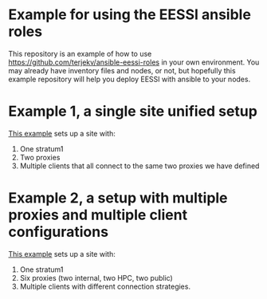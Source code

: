 # Example for using the EESSI ansible roles

This repository is an example of how to use https://github.com/terjekv/ansible-eessi-roles in your own environment. You may already have inventory files and nodes, or not, but hopefully this example repository will help you deploy EESSI with ansible to your nodes.

# Example 1, a single site unified setup

[This example](single-site/README.md) sets up a site with:

1. One stratum1
2. Two proxies
3. Multiple clients that all connect to the same two proxies we have defined
   
# Example 2, a setup with multiple proxies and multiple client configurations

[This example](multiple-proxies/README.md) sets up a site with:

1. One stratum1
2. Six proxies (two internal, two HPC, two public)
3. Multiple clients with different connection strategies.